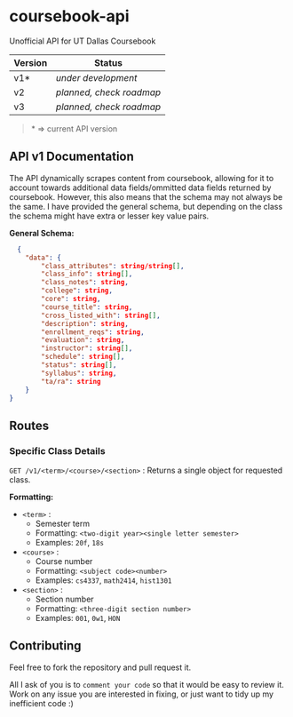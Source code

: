# coursebook-api

Unofficial API for UT Dallas Coursebook

| Version | Status                   |
| ------- | ------------------------ |
| v1\*    | _under development_      |
| v2      | _planned, check roadmap_ |
| v3      | _planned, check roadmap_ |

> \* => current API version

## API v1 Documentation

The API dynamically scrapes content from coursebook, allowing for it to account towards additional data fields/ommitted data fields returned by coursebook. However, this also means that the schema may not always be the same. I have provided the general schema, but depending on the class the schema might have extra or lesser key value pairs.

**General Schema:**

```json
  {
    "data": {
        "class_attributes": string/string[],
        "class_info": string[],
        "class_notes": string,
        "college": string,
        "core": string,
        "course_title": string,
        "cross_listed_with": string[],
        "description": string,
        "enrollment_reqs": string,
        "evaluation": string,
        "instructor": string[],
        "schedule": string[],
        "status": string[],
        "syllabus": string,
        "ta/ra": string
    }
}
```

## Routes

### Specific Class Details

`GET /v1/<term>/<course>/<section>` : Returns a single object for requested class.

**Formatting:**

- `<term>` :
  - Semester term
  - Formatting: `<two-digit year><single letter semester>`
  - Examples: `20f`, `18s`
- `<course>` :
  - Course number
  - Formatting: `<subject code><number>`
  - Examples: `cs4337`, `math2414`, `hist1301`
- `<section>` :
  - Section number
  - Formatting: `<three-digit section number>`
  - Examples: `001`, `0w1`, `HON`

## Contributing

Feel free to fork the repository and pull request it.

All I ask of you is to `comment your code` so that it would be easy to review it. Work on any issue you are interested in fixing, or just want to tidy up my inefficient code :)
